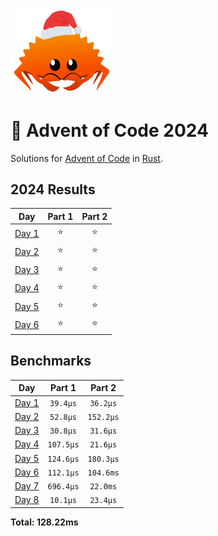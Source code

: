 <img src="./.assets/christmas_ferris.png" width="164">

# 🎄 Advent of Code 2024

Solutions for [Advent of Code](https://adventofcode.com/) in [Rust](https://www.rust-lang.org/).

<!--- advent_readme_stars table --->
## 2024 Results

| Day | Part 1 | Part 2 |
| :---: | :---: | :---: |
| [Day 1](https://adventofcode.com/2024/day/1) | ⭐ | ⭐ |
| [Day 2](https://adventofcode.com/2024/day/2) | ⭐ | ⭐ |
| [Day 3](https://adventofcode.com/2024/day/3) | ⭐ | ⭐ |
| [Day 4](https://adventofcode.com/2024/day/4) | ⭐ | ⭐ |
| [Day 5](https://adventofcode.com/2024/day/5) | ⭐ | ⭐ |
| [Day 6](https://adventofcode.com/2024/day/6) | ⭐ | ⭐ |
<!--- advent_readme_stars table --->

<!--- benchmarking table --->
## Benchmarks

| Day | Part 1 | Part 2 |
| :---: | :---: | :---:  |
| [Day 1](./src/bin/01.rs) | `39.4µs` | `36.2µs` |
| [Day 2](./src/bin/02.rs) | `52.8µs` | `152.2µs` |
| [Day 3](./src/bin/03.rs) | `30.8µs` | `31.6µs` |
| [Day 4](./src/bin/04.rs) | `107.5µs` | `21.6µs` |
| [Day 5](./src/bin/05.rs) | `124.6µs` | `180.3µs` |
| [Day 6](./src/bin/06.rs) | `112.1µs` | `104.6ms` |
| [Day 7](./src/bin/07.rs) | `696.4µs` | `22.0ms` |
| [Day 8](./src/bin/08.rs) | `10.1µs` | `23.4µs` |

**Total: 128.22ms**
<!--- benchmarking table --->
